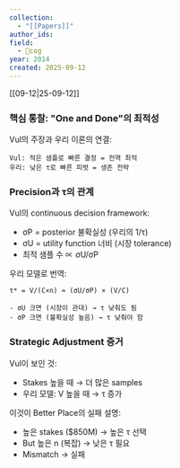 ```yaml
---
collection:
  - "[[Papers]]"
author_ids:
field:
  - 👾cog
year: 2014
created: 2025-09-12
---
```


[[09-12|25-09-12]]

### 핵심 통찰: "One and Done"의 최적성

Vul의 주장과 우리 이론의 연결:

```
Vul: 적은 샘플로 빠른 결정 = 전역 최적
우리: 낮은 τ로 빠른 피벗 = 생존 전략
```

### Precision과 τ의 관계

Vul의 continuous decision framework:

- σP = posterior 불확실성 (우리의 1/τ)
- σU = utility function 너비 (시장 tolerance)
- 최적 샘플 수 ∝ σU/σP

우리 모델로 번역:

```
τ* = V/(C×n) ≈ (σU/σP) × (V/C)

- σU 크면 (시장이 관대) → τ 낮춰도 됨
- σP 크면 (불확실성 높음) → τ 낮춰야 함
```

### Strategic Adjustment 증거

Vul이 보인 것:

- Stakes 높을 때 → 더 많은 samples
- 우리 모델: V 높을 때 → τ 증가

이것이 Better Place의 실패 설명:

- 높은 stakes ($850M) → 높은 τ 선택
- But 높은 n (복잡) → 낮은 τ 필요
- Mismatch → 실패